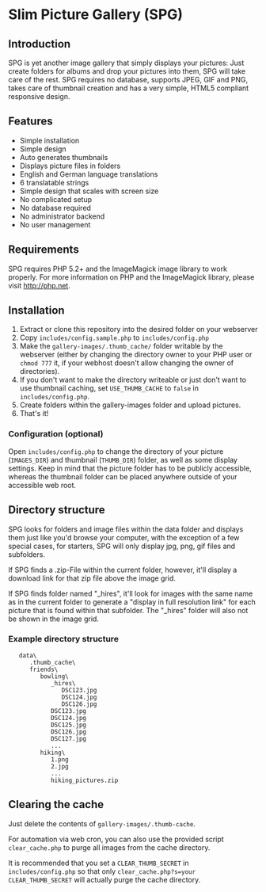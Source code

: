 # Slim Picture Gallery (SPG)

## Introduction

SPG is yet another image gallery that simply displays your pictures: Just create folders for albums and drop your pictures into them, SPG will take care of the rest.
SPG requires no database, supports JPEG, GIF and PNG, takes care of thumbnail creation and has a very simple, HTML5 compliant responsive design.

## Features

* Simple installation
* Simple design
* Auto generates thumbnails
* Displays picture files in folders
* English and German language translations
* 6 translatable strings
* Simple design that scales with screen size
* No complicated setup
* No database required
* No administrator backend
* No user management

## Requirements

SPG requires PHP 5.2+ and the ImageMagick image library to work properly. For more information on PHP and the ImageMagick library, please visit http://php.net.

## Installation

1. Extract or clone this repository into the desired folder on your webserver
2. Copy ```includes/config.sample.php``` to ```includes/config.php```
2. Make the ```gallery-images/.thumb_cache/``` folder writable by the webserver (either by changing the directory owner to your PHP user or ```chmod 777``` it, if your webhost doesn't allow changing the owner of directories).
3. If you don't want to make the directory writeable or just don't want to use thumbnail caching, set ```USE_THUMB_CACHE``` to ```false``` in ```includes/config.php```.
4. Create folders within the gallery-images folder and upload pictures.
5. That's it!

### Configuration (optional)

Open ```includes/config.php``` to change the directory of your picture (```IMAGES_DIR```) and thumbnail (```THUMB_DIR```) folder, as well as some display settings.
Keep in mind that the picture folder has to be publicly accessible, whereas the thumbnail folder can be placed anywhere outside of your accessible web root.

## Directory structure

SPG looks for folders and image files within the data folder and displays them just like you'd browse your computer, with the exception of a few special cases,
for starters, SPG will only display jpg, png, gif files and subfolders.

If SPG finds a .zip-File within the current folder, however, it'll display a download link for that zip file above the image grid.

If SPG finds folder named "_hires", it'll look for images with the same name as in the current folder to generate a "display in full resolution link" for each picture that is found within that subfolder. The "_hires" folder will also not be shown in the image grid.

### Example directory structure
```
   data\
      .thumb_cache\
      friends\
         bowling\
            _hires\
               DSC123.jpg
               DSC124.jpg
               DSC126.jpg
            DSC123.jpg
            DSC124.jpg
            DSC125.jpg
            DSC126.jpg
            DSC127.jpg
            ...
         hiking\
            1.png
            2.jpg
            ...
            hiking_pictures.zip
```

## Clearing the cache

Just delete the contents of ```gallery-images/.thumb-cache```.

For automation via web cron, you can also use the provided script ```clear_cache.php``` to purge all images from the cache directory.

It is recommended that you set a ```CLEAR_THUMB_SECRET``` in ```includes/config.php``` so that only ```clear_cache.php?s=your CLEAR_THUMB_SECRET``` will actually purge the cache directory.

